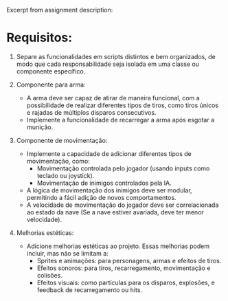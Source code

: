 Excerpt from assignment description:

# Requisitos:

1. Separe as funcionalidades em scripts distintos e bem organizados, de modo que cada responsabilidade seja isolada em uma classe ou componente específico.

2. Componente para arma:
    - A arma deve ser capaz de atirar de maneira funcional, com a possibilidade de realizar diferentes tipos de tiros, como tiros únicos e rajadas de múltiplos disparos consecutivos.
    - Implemente a funcionalidade de recarregar a arma após esgotar a munição.
3. Componente de movimentação:
    - Implemente a capacidade de adicionar diferentes tipos de movimentação, como:
        + Movimentação controlada pelo jogador (usando inputs como teclado ou joystick).
        + Movimentação de inimigos controlados pela IA.
    - A lógica de movimentação dos inimigos deve ser modular, permitindo a fácil adição de novos comportamentos.
    - A velocidade de movimentação do jogador deve ser correlacionada ao estado da nave (Se a nave estiver avariada, deve ter menor velocidade).
6. Melhorias estéticas:
    - Adicione melhorias estéticas ao projeto. Essas melhorias podem incluir, mas não se limitam a:
        + Sprites e animações: para personagens, armas e efeitos de tiros.
        + Efeitos sonoros: para tiros, recarregamento, movimentação e colisões.
        + Efeitos visuais: como partículas para os disparos, explosões, e feedback de recarregamento ou hits.
